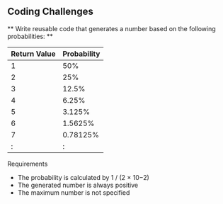 ## Coding Challenges

** Write reusable code that generates a number based on the following probabilities: ** 

|Return Value|Probability|
|-----|-----|
|1|50%|
|2|25%|
|3|12.5%|
|4|6.25%|
|5|3.125%|
|6|1.5625%|
|7|0.78125%|
|:|:|


Requirements
* The probability is calculated by 1 / (2 × 10−2)
* The generated number is always positive
* The maximum number is not specified
